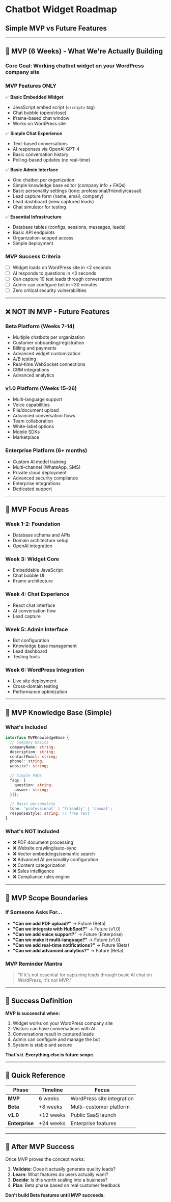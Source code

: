 # Chatbot Widget Roadmap
## Simple MVP vs Future Features

---

## 🚀 MVP (6 Weeks) - What We're Actually Building

### **Core Goal**: Working chatbot widget on your WordPress company site

### **MVP Features ONLY**
✅ **Basic Embedded Widget**
- JavaScript embed script (`<script>` tag)
- Chat bubble (open/close)
- Iframe-based chat window
- Works on WordPress site

✅ **Simple Chat Experience**
- Text-based conversations
- AI responses via OpenAI GPT-4
- Basic conversation history
- Polling-based updates (no real-time)

✅ **Basic Admin Interface**
- One chatbot per organization
- Simple knowledge base editor (company info + FAQs)
- Basic personality settings (tone: professional/friendly/casual)
- Lead capture form (name, email, company)
- Lead dashboard (view captured leads)
- Chat simulator for testing

✅ **Essential Infrastructure**
- Database tables (configs, sessions, messages, leads)
- Basic API endpoints
- Organization-scoped access
- Simple deployment

### **MVP Success Criteria**
- [ ] Widget loads on WordPress site in <2 seconds
- [ ] AI responds to questions in <3 seconds
- [ ] Can capture 10 test leads through conversation
- [ ] Admin can configure bot in <30 minutes
- [ ] Zero critical security vulnerabilities

---

## ❌ NOT IN MVP - Future Features

### **Beta Platform (Weeks 7-14)**
- Multiple chatbots per organization
- Customer onboarding/registration
- Billing and payments
- Advanced widget customization
- A/B testing
- Real-time WebSocket connections
- CRM integrations
- Advanced analytics

### **v1.0 Platform (Weeks 15-26)**
- Multi-language support
- Voice capabilities
- File/document upload
- Advanced conversation flows
- Team collaboration
- White-label options
- Mobile SDKs
- Marketplace

### **Enterprise Platform (6+ months)**
- Custom AI model training
- Multi-channel (WhatsApp, SMS)
- Private cloud deployment
- Advanced security compliance
- Enterprise integrations
- Dedicated support

---

## 🎯 MVP Focus Areas

### **Week 1-2: Foundation**
- Database schema and APIs
- Domain architecture setup
- OpenAI integration

### **Week 3: Widget Core**
- Embeddable JavaScript
- Chat bubble UI
- Iframe architecture

### **Week 4: Chat Experience**
- React chat interface
- AI conversation flow
- Lead capture

### **Week 5: Admin Interface**
- Bot configuration
- Knowledge base management
- Lead dashboard
- Testing tools

### **Week 6: WordPress Integration**
- Live site deployment
- Cross-domain testing
- Performance optimization

---

## 📝 MVP Knowledge Base (Simple)

### **What's Included**
```typescript
interface MVPKnowledgeBase {
  // Company basics
  companyName: string;
  description: string;
  contactEmail: string;
  phone?: string;
  website?: string;
  
  // Simple FAQs
  faqs: {
    question: string;
    answer: string;
  }[];
  
  // Basic personality
  tone: 'professional' | 'friendly' | 'casual';
  responseStyle: string; // free text
}
```

### **What's NOT Included**
- ❌ PDF document processing
- ❌ Website crawling/auto-sync
- ❌ Vector embeddings/semantic search
- ❌ Advanced AI personality configuration
- ❌ Content categorization
- ❌ Sales intelligence
- ❌ Compliance rules engine

---

## 🚫 MVP Scope Boundaries

### **If Someone Asks For...**
- **"Can we add PDF upload?"** → Future (Beta)
- **"Can we integrate with HubSpot?"** → Future (v1.0)
- **"Can we add voice support?"** → Future (Enterprise)
- **"Can we make it multi-language?"** → Future (v1.0)
- **"Can we add real-time notifications?"** → Future (Beta)
- **"Can we add advanced analytics?"** → Future (Beta)

### **MVP Reminder Mantra**
> "If it's not essential for capturing leads through basic AI chat on WordPress, it's not MVP."

---

## 🎯 Success Definition

**MVP is successful when:**
1. Widget works on your WordPress company site
2. Visitors can have conversations with AI
3. Conversations result in captured leads
4. Admin can configure and manage the bot
5. System is stable and secure

**That's it. Everything else is future scope.**

---

## 📅 Quick Reference

| Phase | Timeline | Focus |
|-------|----------|-------|
| **MVP** | 6 weeks | WordPress site integration |
| **Beta** | +8 weeks | Multi-customer platform |
| **v1.0** | +12 weeks | Public SaaS launch |
| **Enterprise** | +24 weeks | Enterprise features |

---

## 🔄 After MVP Success

Once MVP proves the concept works:
1. **Validate**: Does it actually generate quality leads?
2. **Learn**: What features do users actually want?
3. **Decide**: Is this worth scaling into a business?
4. **Plan**: Beta phase based on real customer feedback

**Don't build Beta features until MVP succeeds.** 